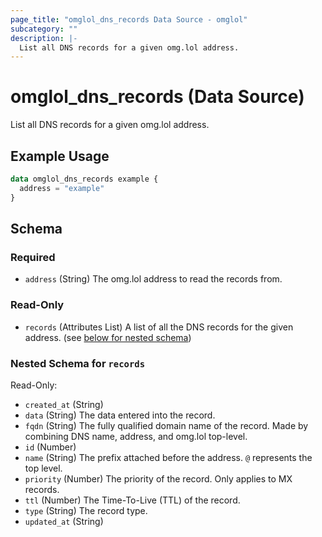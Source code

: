 ```yaml
---
page_title: "omglol_dns_records Data Source - omglol"
subcategory: ""
description: |-
  List all DNS records for a given omg.lol address.
---
```


# omglol_dns_records (Data Source)

List all DNS records for a given omg.lol address.

## Example Usage

```terraform
data omglol_dns_records example {
  address = "example"
}
```

<!-- schema generated by tfplugindocs -->
## Schema

### Required

- `address` (String) The omg.lol address to read the records from.

### Read-Only

- `records` (Attributes List) A list of all the DNS records for the given address. (see [below for nested schema](#nestedatt--records))

<a id="nestedatt--records"></a>
### Nested Schema for `records`

Read-Only:

- `created_at` (String)
- `data` (String) The data entered into the record.
- `fqdn` (String) The fully qualified domain name of the record. Made by combining DNS name, address, and omg.lol top-level.
- `id` (Number)
- `name` (String) The prefix attached before the address. `@` represents the top level.
- `priority` (Number) The priority of the record. Only applies to MX records.
- `ttl` (Number) The Time-To-Live (TTL) of the record.
- `type` (String) The record type.
- `updated_at` (String)